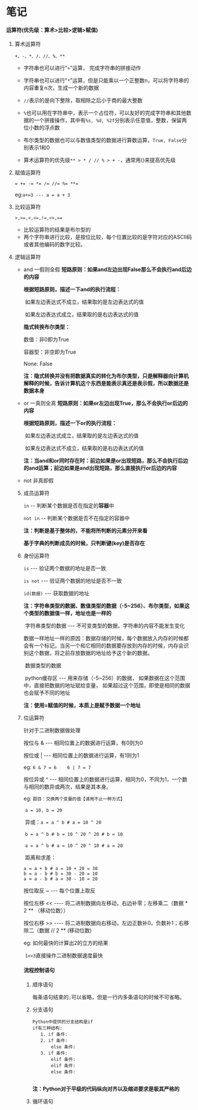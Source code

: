 # 笔记

#### 运算符(优先级：算术>比较>逻辑>赋值)

1. 算术运算符

   `+、-、*、/、//、%、**`

   + 字符串也可以进行"`+`"运算， 完成字符串的拼接动作

   - 字符串也可以进行"`*`"运算，但是只能乘以一个正整数n，可以将字符串的内容重复n次，生成一个新的数据

   - `//`表示的是向下整除，取相除之后小于商的最大整数
   - `%`也可以用在字符串中，表示一个占位符，可以友好的完成字符串和其他数据的一个拼接操作，其中有`%s, %d, %2f`分别表示任意值，整数，保留两位小数的浮点数
   - 布尔类型的数据也可以与数值类型的数据进行算数运算，`True, False`分别表示1和0
   - 算术运算符的优先级`** > * / // % > + -`，通常用()来提高优先级

2. 赋值运算符

   `= += -= *= /= //= %= **=`

   eg:`a+=3 --- a = a + 3`

3. 比较运算符

   `>,>=,<,<=,!=,<>,==`

   * 比较运算符的结果是布尔型的
   * 两个字符串进行比较，是按位比较，每个位置比较的是字符对应的ASCII码或者其他编码的数字比较。

4. 逻辑运算符

   * and  一假则全假  **短路原则：如果and左边出现False那么不会执行and后边的内容**

     **根据短路原则，描述一下and的执行流程：**

     ​		如果左边表达式不成立，结果取的是左边表达式的值

     ​		如果左边表达式成立，结果取的是右边表达式的值

     **隐式转换布尔类型：**

     数值：非0即为True

     容器型：非空即为True

     None: False

     **注：隐式转换并没有把数据真实的转化为布尔类型，只是解释器向计算机解释的时候，告诉计算机这个东西是能表示真还是表示假，所以数据还是数据本身**

   * or  一真则全真 **短路原则：如果or左边出现True，那么不会执行or后边的内容**

     **根据短路原则，描述一下or的执行流程：**

     ​		如果左边表达式成立，结果取的是左边表达式的值

     ​		如果左边表达式不成立，结果取的是右边表达式的值

     **注：当and和or同时存在时：前边如果是or出现短路，那么不会执行后边的and运算；前边如果是and出现短路，那么直接执行or后边的内容**

   * not  非真即假

   5. 成员运算符

      `in`  --  判断某个数据是否在指定的**容器**中

      `not in`  --  判断某个数据是否不在指定的容器中

      **注：判断是基于整体的，不能将所判断的元素分开来看**

      ​		**基于字典的判断成员的时候，只判断键(key)是否存在**

   6. 身份运算符

      `is` ---  验证两个数据的地址是否一致

      `is not`  ---  验证两个数据的地址是否不一致

      `id(数据)`  ---  获取数据的地址

      ​		**注：字符串类型的数据、数值类型的数据（-5~256）、布尔类型，如果这个类型的数据值一样，地址也是一样的**

      ​		字符串类型的数据  ---  不可变类型的数据，字符串的内容不能发生变化

      ​				数据一样地址一样的原因：数据存储的时候，每个数据放入内存的时候都会有一个标记，当另一个和它相同的数据要存放到内存的时候，内存会识别这个数据，将之前存放数据的地址给予这个新的数据。

      ​		数据类型的数据

      ​				python缓存区 --- 用来存储（-5~256）的数据， 如果数据在这个范围中，直接把数据的地址赋给变量， 如果超过这个范围，即使是相同的数据也会赋予不同的地址

      ​		**注：使用=赋值的时候，本质上是赋予数据一个地址**

   7. 位运算符

      针对于二进制数据做处理

      按位与 & ---  相同位置上的数据进行运算，有0则为0

      按位或 | ---   相同位置上的数据进行运算，有1则为1

      eg: `6 & 7 = 6    6 | 7 = 7`

      按位异或 ^  ---   相同位置上的数据进行运算，相同为0，不同为1，一个数与相同的数异或两次，结果是其本身。

      eg: `题目：交换两个变量的值【请用不止一种方式】`

      ​				`a = 10, b = 20`

      ​				异或：`a = a ^ b # a = 10 ^ 20`

      ​						`b = a ^ b # b = 10 ^ 20 ^ 20 # b = 10`

      ​						`a = a ^ b # a = 10 ^ 20 ^ 10 # a = 20`

      ​				距离和求差：

      ```
      a = a + b # a = 10 + 20 = 30
      b = a - b # b = 30 - 20 = 10
      a = a - b # a = 30 - 10 = 20
      ```

      

      按位取反 ~  ---  每个位置上取反

      按位左移 <<  ----  将二进制数据向左移动，右边补零；左移乘二（数据 * 2 ** （移动位数））

      按位右移 >>  ----  将二进制数据向右移动，左边正数补0，负数补1；右移除二（数据 // 2 ** (移动位数)

      eg: 如何最快的计算出2的立方的结果

      ​			`1<<3`直接操作二进制数据速度最快

      #### 流程控制语句

      1. 顺序语句

         每条语句结束的`;`可以省略，但是一行内多条语句的时候不可省略。

      2. 分支语句

         ```
         Python中提供的分支结构是if
         if有三种结构:
         	1. if 条件:
         	2. if 条件:
         		else 条件:
         	3. if 条件:
         		elif 条件:
         		elif 条件:
         		else 条件:
         	
         ```

         **注：Python对于平级的代码纵向对齐以及缩进要求是极其严格的**

      3. 循环语句

      

      